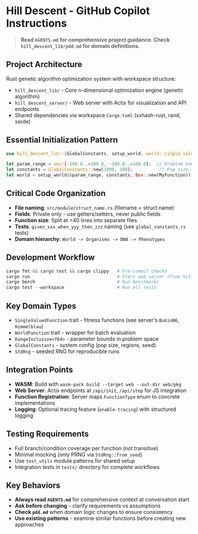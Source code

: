 # Hill Descent - GitHub Copilot Instructions

> **Read `AGENTS.md` for comprehensive project guidance. Check `hill_descent_lib/pdd.md` for domain definitions.**

## Project Architecture
Rust genetic algorithm optimization system with workspace structure:
- `hill_descent_lib/` - Core n-dimensional optimization engine (genetic algorithm)
- `hill_descent_server/` - Web server with Actix for visualization and API endpoints
- Shared dependencies via workspace `Cargo.toml` (xxhash-rust, rand, serde)

## Essential Initialization Pattern
```rust
use hill_descent_lib::{GlobalConstants, setup_world, world::single_valued_function::SingleValuedFunction};

let param_range = vec![-100.0..=100.0, -100.0..=100.0];  // Problem bounds
let constants = GlobalConstants::new(1000, 100);          // Pop size, regions  
let world = setup_world(&param_range, constants, Box::new(MyFunction));
```

## Critical Code Organization
- **File naming**: `src/module/struct_name.rs` (filename = struct name)
- **Fields**: Private only - use getters/setters, never public fields
- **Function size**: Split at >40 lines into separate files
- **Tests**: `given_xxx_when_yyy_then_zzz` naming (see `global_constants.rs` tests)
- **Domain hierarchy**: `World -> Organisms -> DNA -> Phenotypes`

## Development Workflow
```powershell
cargo fmt && cargo test && cargo clippy   # Pre-commit checks
cargo run                                 # Start web server (from hill_descent_server/)
cargo bench                               # Run benchmarks
cargo test --workspace                    # Run all tests
```

## Key Domain Types
- `SingleValuedFunction` trait - fitness functions (see server's `BukinN6`, `Himmelblau`)
- `WorldFunction` trait - wrapper for batch evaluation  
- `RangeInclusive<f64>` - parameter bounds in problem space
- `GlobalConstants` - system config (pop size, regions, seed)
- `StdRng` - seeded RNG for reproducible runs

## Integration Points
- **WASM**: Build with `wasm-pack build --target web --out-dir web/pkg`
- **Web Server**: Actix endpoints at `/api/init`, `/api/step` for JS integration
- **Function Registration**: Server maps `FunctionType` enum to concrete implementations
- **Logging**: Optional tracing feature (`enable-tracing`) with structured logging

## Testing Requirements  
- Full branch/condition coverage per function (not transitive)
- Minimal mocking (only PRNG via `StdRng::from_seed`)
- Use `test_utils` module patterns for shared setup
- Integration tests in `tests/` directory for complete workflows

## Key Behaviors
- **Always read `AGENTS.md`** for comprehensive context at conversation start
- **Ask before changing** - clarify requirements vs assumptions
- **Check `pdd.md`** when domain logic changes to ensure consistency
- **Use existing patterns** - examine similar functions before creating new approaches
